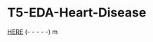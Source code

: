 # T5-EDA-Heart-Disease
[ HERE](https://https://www.kaggle.com/ikarus777/best-artworks-of-all-time)
(- - - - -) 
m
